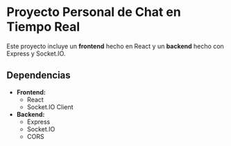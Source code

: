 # Proyecto Personal de Chat en Tiempo Real

Este proyecto incluye un **frontend** hecho en React y un **backend** hecho con Express y Socket.IO.

## Dependencias
- **Frontend:**
  - React
  - Socket.IO Client
- **Backend:**
  - Express
  - Socket.IO
  - CORS

